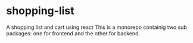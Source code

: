 # shopping-list
A shopping list and cart using react
This is a monorepo containig two sub packages: one for frontend and the other for backend.
